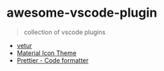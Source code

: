 # awesome-vscode-plugin
> collection of vscode plugins
* [vetur](https://marketplace.visualstudio.com/items?itemName=octref.vetur)
* [Material Icon Theme](https://marketplace.visualstudio.com/items?itemName=PKief.material-icon-theme)
* [Prettier - Code formatter](https://marketplace.visualstudio.com/items?itemName=esbenp.prettier-vscode)
